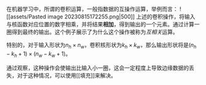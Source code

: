 在机器学习中，所谓的卷积运算，一般指数据的互操作运算，举例而言：
![[assets/Pasted image 20230815172255.png|500]]
上述的卷积操作，将输入与核函数对应位置的数字相乘，并将结果**相加**，得到输出的一个元素。通过计算一圈得到最终的输出。这个例子展示了为什么这个操作被称为*互相关*运算。

特别的，对于输入形状为$n_h\times n_w$，卷积核形状为$k_h\times k_w$，那么输出形状将是$(n_h-k_h+1) \times (n_w-k_w+1)$。

通过观察，这种操作会使输出比输入小一圈，这会一定程度上导致边缘数据的丢失，对于这种情况，可以使用[[填充]]来解决。

